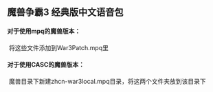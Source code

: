 ## 魔兽争霸3 经典版中文语音包

#### 对于使用mpq的魔兽版本：

​	将这些文件添加到War3Patch.mpq里



#### 对于使用CASC的魔兽版本：

​	魔兽目录下新建zhcn-war3local.mpq目录，将这两个文件夹放到该目录下